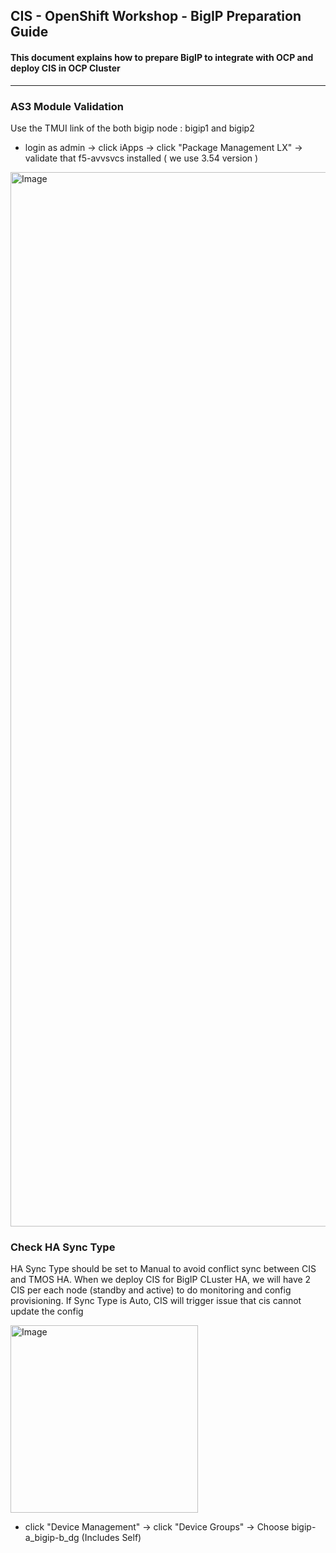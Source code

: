 ## CIS - OpenShift Workshop - BigIP Preparation Guide

#### This document explains how to prepare BigIP to integrate with OCP and deploy CIS in OCP Cluster

---

### AS3 Module Validation

Use the TMUI link of the both bigip node : bigip1 and bigip2
- login as admin -> click iApps -> click "Package Management LX" -> validate that f5-avvsvcs installed ( we use 3.54 version )

<img width="1687" alt="Image" src="https://github.com/user-attachments/assets/e16b4f93-08af-4d7a-9076-f75a177df0b3" />
  
### Check HA Sync Type

HA Sync Type should be set to Manual to avoid conflict sync between CIS and TMOS HA. When we deploy CIS for BigIP CLuster HA, we will have 2 CIS per each node (standby and active) to do monitoring and config provisioning. If Sync Type is Auto, CIS will trigger issue that cis cannot update the config

<img width="300" alt="Image" src="https://github.com/user-attachments/assets/8fee055b-f3bf-48fd-b42a-89330783c8a7" />

- click "Device Management" -> click "Device Groups" -> Choose bigip-a_bigip-b_dg (Includes Self)


